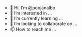 - 👋 Hi, I’m @poojanalbo
- 👀 I’m interested in ...
- 🌱 I’m currently learning ...
- 💞️ I’m looking to collaborate on ...
- 📫 How to reach me ...

<!---
poojanalbo/poojanalbo is a ✨ special ✨ repository because its `README.md` (this file) appears on your GitHub profile.
You can click the Preview link to take a look at your changes.
--->
